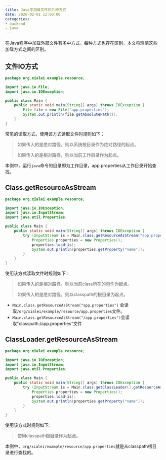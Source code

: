 ```yaml
---
title: Java中加载文件的几种方式
date: 2020-02-01 12:00:00
categories:
- backend
- java
---
```


在Java程序中加载外部文件有多中方式，每种方式也存在区别，本文将理清这些加载方式之间的区别。

## 文件IO方式

```java
package org.xialei.example.resource;

import java.io.File;
import java.io.IOException;

public class Main {
    public static void main(String[] args) throws IOException {
        File file = new File("app.properties");
        System.out.println(file.getAbsolutePath());
    }
}
```

常见的读取方式，使用该方式读取文件时规则如下：

> 如果传入的是绝对路径，则以系统根目录作为绝对路径的起点。
>
> 如果传入的是相对路径，则以当前工作目录作为起点。

本例中，运行`java`命令的目录即为工作目录，app.properties从工作目录开始查找。

## Class.getResourceAsStream

```java
package org.xialei.example.resource;

import java.io.IOException;
import java.io.InputStream;
import java.util.Properties;

public class Main {
    public static void main(String[] args) throws IOException {
        try (InputStream is = Main.class.getResourceAsStream("app.properties")) {
            Properties properties = new Properties();
            properties.load(is);
            System.out.println(properties.getProperty("name"));
        }
    }
}
```

使用该方式读取文件时规则如下：

> 如果传入的是相对路径，则以当前class所在的包作为起点。
>
> 如果传入的是绝对路径，则以classpath的根目录为起点。

+ `Main.class.getResourceAsStream("app.properties")` 会读取`/org/xialei/example/resource/app.properties`文件。
+ `Main.class.getResourceAsStream("/app.properties")`会读取"classpath:/app.properties"文件

## ClassLoader.getResourceAsStream

```java
package org.xialei.example.resource;

import java.io.IOException;
import java.io.InputStream;
import java.util.Properties;

public class Main {
    public static void main(String[] args) throws IOException {
        try (InputStream is = Main.class.getClassLoader().getResourceAsStream("org/xialei/example/resource/app.properties")) {
            Properties properties = new Properties();
            properties.load(is);
            System.out.println(properties.getProperty("name"));
        }
    }
}
```

使用该方式时规则如下:

> 使用classpath根目录作为起点。

本例中，`org/xialei/example/resource/app.properties`就是从classpath根目录进行查找的。

